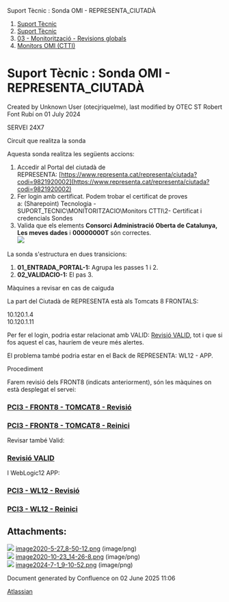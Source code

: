 Suport Tècnic : Sonda OMI - REPRESENTA\_CIUTADÀ  

1.  [Suport Tècnic](index.md)
2.  [Suport Tècnic](13893782.md)
3.  [03 - Monitorització - Revisions globals](26313327.md)
4.  [Monitors OMI (CTTI)](26313608.md)

Suport Tècnic : Sonda OMI - REPRESENTA\_CIUTADÀ
===============================================

Created by Unknown User (otecjriquelme), last modified by OTEC ST Robert Font Rubí on 01 July 2024

SERVEI 24X7

Circuit que realitza la sonda

Aquesta sonda realitza les següents accions:

1.  Accedir al Portal del ciutadà de REPRESENTA: [https://www.representa.cat/representa/ciutada?codi=9821920002](https://www.representa.cat/representa/ciutada?codi=9821920002)
2.  Fer login amb certificat. Podem trobar el certificat de proves a: (Sharepoint) Tecnologia - SUPORT\_TECNIC\\MONITORITZACIO\\Monitors CTTI\\2- Certificat i credencials Sondes
3.  Valida que els elements **Consorci Administració Oberta de Catalunya, Les meves dades** i **00000000T** són correctes.  
    ![](attachments/41519571/113311765.png)

La sonda s'estructura en dues transicions:

1.  **01\_ENTRADA\_PORTAL-1:** Agrupa les passes 1 i 2.
2.  **02\_VALIDACIO-1:** El pas 3.

Màquines a revisar en cas de caiguda

La part del Ciutadà de REPRESENTA està als Tomcats 8 FRONTALS:

10.120.1.4  
10.120.1.11

Per fer el login, podria estar relacionat amb VALID: [Revisió VALID](36340625.md), tot i que si fos aquest el cas, hauríem de veure més alertes.

El problema també podria estar en el Back de REPRESENTA: WL12 - APP.

Procediment

Farem revisió dels FRONT8 (indicats anteriorment), són les màquines on està desplegat el servei:

### [PCI3 - FRONT8 - TOMCAT8 - Revisió](41521119.md)

### [PCI3 - FRONT8 - TOMCAT8 - Reinici](PCI3---FRONT8---TOMCAT8---Reinici_41521118.md)

Revisar també Valid:

### [Revisió VALID](36340625.md)

I WebLogic12 APP:

### [PCI3 - WL12 - Revisió](41520946.md)

### [PCI3 - WL12 - Reinici](PCI3---WL12---Reinici_41520945.md)

Attachments:
------------

![](images/icons/bullet_blue.gif) [image2020-5-27\_8-50-12.png](attachments/41519571/41519575.png) (image/png)  
![](images/icons/bullet_blue.gif) [image2020-10-23\_14-26-8.png](attachments/41519571/41519576.png) (image/png)  
![](images/icons/bullet_blue.gif) [image2024-7-1\_9-10-52.png](attachments/41519571/113311765.png) (image/png)  

Document generated by Confluence on 02 June 2025 11:06

[Atlassian](http://www.atlassian.com/)